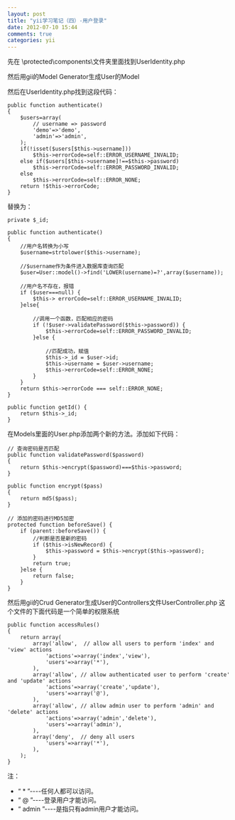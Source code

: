 ```yaml
---
layout: post
title: "yii学习笔记（四）-用户登录"
date: 2012-07-10 15:44
comments: true
categories: yii
---
```


先在 \protected\components\文件夹里面找到UserIdentity.php

然后用gii的Model Generator生成User的Model

然后在UserIdentity.php找到这段代码：


    public function authenticate()
    {
        $users=array(
            // username => password
            'demo'=>'demo',
            'admin'=>'admin',
        );
        if(!isset($users[$this->username]))
            $this->errorCode=self::ERROR_USERNAME_INVALID;
        else if($users[$this->username]!==$this->password)
            $this->errorCode=self::ERROR_PASSWORD_INVALID;
        else
            $this->errorCode=self::ERROR_NONE;
        return !$this->errorCode;
    }


替换为：


    private $_id;

    public function authenticate()
    {
        //用户名转换为小写
        $username=strtolower($this->username);

        //$username作为条件进入数据库查询匹配
        $user=User::model()->find('LOWER(username)=?',array($username));

        //用户名不存在，报错
        if ($user===null) {
            $this-> errorCode=self::ERROR_USERNAME_INVALID;
        }else{

            //调用一个函数，匹配相应的密码
            if (!$user->validatePassword($this->password)) {
                $this->errorCode=self::ERROR_PASSWORD_INVALID;
            }else {

                //匹配成功，赋值
                $this->_id = $user->id;
                $this->username = $user->username;
                $this->errorCode=self::ERROR_NONE;
            }
        }
        return $this->errorCode === self::ERROR_NONE;
    }

    public function getId() {
        return $this->_id;
    }


在Models里面的User.php添加两个新的方法。添加如下代码：



    // 查询密码是否匹配
    public function validatePassword($password)
    {
        return $this->encrypt($password)===$this->password;
    }

    public function encrypt($pass)
    {
        return md5($pass);
    }

    // 添加的密码进行MD5加密
    protected function beforeSave() {
        if (parent::beforeSave()) {
            //判断是否是新的密码
            if ($this->isNewRecord) {
                $this->password = $this->encrypt($this->password);
            }
            return true;
        }else {
            return false;
        }
    }


然后用gii的Crud Generator生成User的Controllers文件UserController.php 这个文件的下面代码是一个简单的权限系统


    public function accessRules()
    {
        return array(
            array('allow',  // allow all users to perform 'index' and 'view' actions
                'actions'=>array('index','view'),
                'users'=>array('*'),
            ),
            array('allow', // allow authenticated user to perform 'create' and 'update' actions
                'actions'=>array('create','update'),
                'users'=>array('@'),
            ),
            array('allow', // allow admin user to perform 'admin' and 'delete' actions
                'actions'=>array('admin','delete'),
                'users'=>array('admin'),
            ),
            array('deny',  // deny all users
                'users'=>array('*'),
            ),
        );
    }

注：
- “ * ”----任何人都可以访问。
- “ @ ”----登录用户才能访问。
- “ admin ”----是指只有admin用户才能访问。